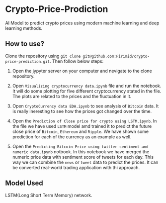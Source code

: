 # Crypto-Price-Prodiction
AI Model to predict crypto prices using modern machine learning and deep learning methods. 

## How to use?

Clone the repository using `git clone git@github.com:Pirimid/crypto-price-prediction.git`. Then follow below steps: 

1. Open the jypyter server on your computer and nevigate to the clone repository. 

2. Open `Visualizing cryptocurrency data.ipynb` file and run the notebook. It will do some plotting for five different cryptocurrency stated in the file. The plots are related to the prices and the fluctuation in it. 

3. Open `CryptoCurrency data EDA.ipynb` to see analysis of `Bitcoin` data. It is really ineresting to see how the prices got changed over the time. 

4. Open the `Prediction of Close price for crypto using LSTM.ipynb`. In the file we have used `LSTM` model amd trained it to predict the future close price of `Bitcoin`, `Ethereum` and `Ripple`. We have shown some prediction for each of the currency as an example as well. 

5. Open the `Predicting Bitcoin Price using twitter sentiment and numeric data.ipynb` notbook. In this notebook we have merged the numeric price data with sentiment score of tweets for each day. This way we can combine the `news` or `tweet` data to predict the prices. It can be converted real-world trading application with thi approach. 

## Model Used 

 LSTM(Long Short Term Memory) network.
